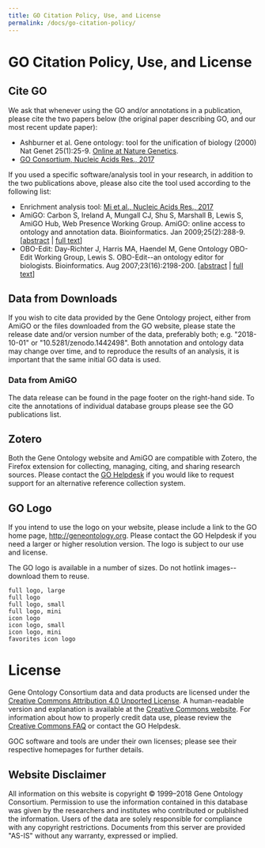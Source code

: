 ```yaml
---
title: GO Citation Policy, Use, and License
permalink: /docs/go-citation-policy/
---
```


# GO Citation Policy, Use, and License
## Cite GO

We ask that whenever using the GO and/or annotations in a publication, please cite the two papers below (the original paper describing GO, and our most recent update paper):
   * Ashburner et al. Gene ontology: tool for the unification of biology (2000) Nat Genet 25(1):25-9. [Online at Nature Genetics](https://www.ncbi.nlm.nih.gov/pubmed/10802651).
   * [GO Consortium, Nucleic Acids Res., 2017](https://www.ncbi.nlm.nih.gov/pubmed/27899567)

If you used a specific software/analysis tool in your research, in addition to the two publications above, please also cite the tool used according to the following list:
   * Enrichment analysis tool: [Mi et al., Nucleic Acids Res., 2017](https://www.ncbi.nlm.nih.gov/pubmed/27899595)
   * AmiGO: Carbon S, Ireland A, Mungall CJ, Shu S, Marshall B, Lewis S, AmiGO Hub, Web Presence Working Group. AmiGO: online access to ontology and annotation data. Bioinformatics. Jan 2009;25(2):288-9. \[[abstract](http://bioinformatics.oxfordjournals.org/content/25/2/288) | [full text](http://bioinformatics.oxfordjournals.org/content/25/2/288.full.pdf+html)\]
   * OBO-Edit: Day-Richter J, Harris MA, Haendel M, Gene Ontology OBO-Edit Working Group, Lewis S. OBO-Edit--an ontology editor for biologists. Bioinformatics. Aug 2007;23(16):2198-200. \[[abstract](http://bioinformatics.oxfordjournals.org/content/23/16/2198) | [full text](http://bioinformatics.oxfordjournals.org/content/23/16/2198.full)\]

## Data from Downloads

If you wish to cite data provided by the Gene Ontology project, either from AmiGO or the files downloaded from the GO website, please state the release date and/or version number of the data, preferably both; e.g. "2018-10-01" or "10.5281/zenodo.1442498". Both annotation and ontology data may change over time, and to reproduce the results of an analysis, it is important that the same initial GO data is used.

### Data from AmiGO

The data release can be found in the page footer on the right-hand side. To cite the annotations of individual database groups please see the GO publications list.

## Zotero

Both the Gene Ontology website and AmiGO are compatible with Zotero, the Firefox extension for collecting, managing, citing, and sharing research sources. Please contact the <a href="http://help.geneontology.org">GO Helpdesk</a> if you would like to request support for an alternative reference collection system.

## GO Logo

If you intend to use the logo on your website, please include a link to the GO home page, http://geneontology.org. Please contact the GO Helpdesk if you need a larger or higher resolution version. The logo is subject to our use and license.

The GO logo is available in a number of sizes. Do not hotlink images--download them to reuse.

    full logo, large
    full logo
    full logo, small
    full logo, mini
    icon logo
    icon logo, small
    icon logo, mini
    favorites icon logo 
    
# License    

Gene Ontology Consortium data and data products are licensed under the
[Creative Commons Attribution 4.0 Unported License](https://creativecommons.org/licenses/by/4.0/legalcode).
A human-readable version and explanation is available at the [Creative Commons website](https://creativecommons.org/licenses/by/4.0/). For information about how to properly
credit data use, please review the [Creative Commons FAQ](http://wiki.creativecommons.org/Frequently_Asked_Questions) or contact the GO Helpdesk.

GOC software and tools are under their own licenses; please see their respective homepages for further details.


## Website Disclaimer

All information on this website is copyright © 1999–2018 Gene Ontology Consortium. Permission to use the information contained in this database was given by the researchers and institutes who contributed or published the information. Users of the data are solely responsible for compliance with any copyright restrictions. Documents from this server are provided "AS-IS" without any warranty, expressed or implied.
